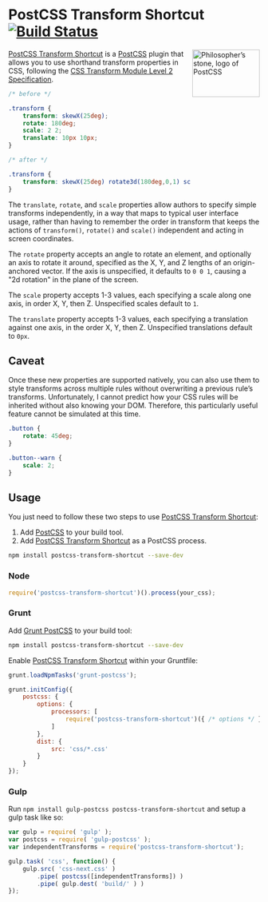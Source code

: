 # PostCSS Transform Shortcut [![Build Status][ci-img]][ci]

<img align="right" width="135" height="95" src="https://postcss.github.io/postcss/logo-leftp.png" title="Philosopher’s stone, logo of PostCSS">

[PostCSS Transform Shortcut] is a [PostCSS] plugin that allows you to use shorthand transform properties in CSS, following the [CSS Transform Module Level 2 Specification](https://drafts.csswg.org/css-transforms-2/).

```css
/* before */

.transform {
    transform: skewX(25deg);
    rotate: 180deg;
    scale: 2 2;
    translate: 10px 10px;
}

/* after */

.transform {
    transform: skewX(25deg) rotate3d(180deg,0,1) scale3d(2,2,1) translate3d(10px,10px,0px);
}

```

The `translate`, `rotate`, and `scale` properties allow authors to specify simple transforms independently, in a way that maps to typical user interface usage, rather than having to remember the order in transform that keeps the actions of `transform()`, `rotate()` and `scale()` independent and acting in screen coordinates.

The `rotate` property accepts an angle to rotate an element, and optionally an axis to rotate it around, specified as the X, Y, and Z lengths of an origin-anchored vector. If the axis is unspecified, it defaults to `0 0 1`, causing a "2d rotation" in the plane of the screen.

The `scale` property accepts 1-3 values, each specifying a scale along one axis, in order X, Y, then Z. Unspecified scales default to `1`.

The `translate` property accepts 1-3 values, each specifying a translation against one axis, in the order X, Y, then Z. Unspecified translations default to `0px`.

## Caveat

Once these new properties are supported natively, you can also use them to style transforms across multiple rules without overwriting a previous rule’s transforms. Unfortunately, I cannot predict how your CSS rules will be inherited without also knowing your DOM. Therefore, this particularly useful feature cannot be simulated at this time.

```css
.button {
    rotate: 45deg;
}

.button--warn {
    scale: 2;
}
```

## Usage

You just need to follow these two steps to use [PostCSS Transform Shortcut]:

1. Add [PostCSS] to your build tool.
2. Add [PostCSS Transform Shortcut] as a PostCSS process.

```sh
npm install postcss-transform-shortcut --save-dev
```

### Node

```js
require('postcss-transform-shortcut')().process(your_css);
```

### Grunt

Add [Grunt PostCSS] to your build tool:

```sh
npm install postcss-transform-shortcut --save-dev
```

Enable [PostCSS Transform Shortcut] within your Gruntfile:

```js
grunt.loadNpmTasks('grunt-postcss');

grunt.initConfig({
    postcss: {
        options: {
            processors: [
                require('postcss-transform-shortcut')({ /* options */ })
            ]
        },
        dist: {
            src: 'css/*.css'
        }
    }
});
```

[ci]: https://travis-ci.org/jonathantneal/postcss-transform-shortcut
[ci-img]: https://travis-ci.org/jonathantneal/postcss-transform-shortcut.svg
[Grunt PostCSS]: https://github.com/nDmitry/grunt-postcss
[PostCSS]: https://github.com/postcss/postcss
[PostCSS Transform Shortcut]: https://github.com/jonathantneal/postcss-transform-shortcut

### Gulp

Run `npm install gulp-postcss postcss-transform-shortcut` and setup a gulp task like so:

```js
var gulp = require( 'gulp' );
var postcss = require( 'gulp-postcss' );
var independentTransforms = require('postcss-transform-shortcut');

gulp.task( 'css', function() {
    gulp.src( 'css-next.css' )
        .pipe( postcss([independentTransforms]) )
        .pipe( gulp.dest( 'build/' ) )
});

```
